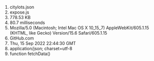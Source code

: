1. citylots.json
2. expose.js
3. 778.53 KB
4. 80.7 milliseconds
5. Mozilla/5.0 (Macintosh; Intel Mac OS X 10_15_7) AppleWebKit/605.1.15 (KHTML, like Gecko) Version/15.6 Safari/605.1.15
6. GitHub.com
7. Thu, 15 Sep 2022 22:44:30 GMT
8. application/json; charset=utf-8
9. function fetchData() 
